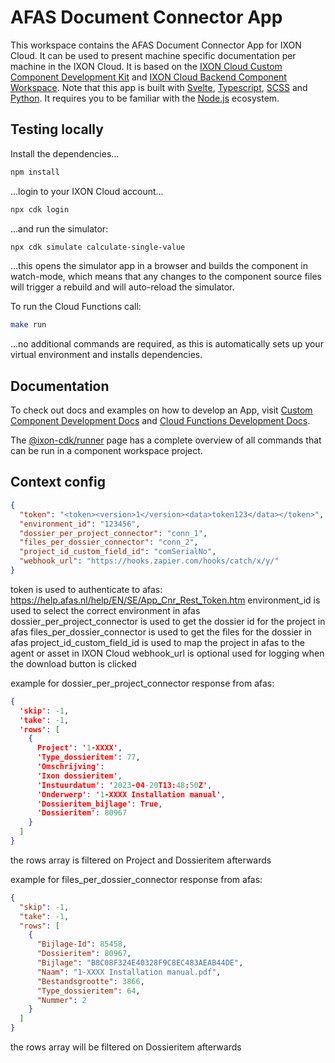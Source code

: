 # AFAS Document Connector App

This workspace contains the AFAS Document Connector App for IXON Cloud. It can be used to present machine specific documentation per machine in the IXON Cloud. It is based on the [IXON Cloud Custom Component Development Kit](https://developer.ixon.cloud/docs/custom-components) and [IXON Cloud Backend Component Workspace](https://github.com/ixoncloud/backend-component-workspace). Note that this app is built with [Svelte](https://svelte.dev/), [Typescript](https://www.typescriptlang.org/), [SCSS](https://sass-lang.com/) and [Python](https://www.python.org/). It requires you to be familiar with the [Node.js](https://nodejs.org/) ecosystem.

## Testing locally

Install the dependencies...

```sh
npm install
```

...login to your IXON Cloud account...

```sh
npx cdk login
```

...and run the simulator:

```sh
npx cdk simulate calculate-single-value
```

...this opens the simulator app in a browser and builds the component in watch-mode, which means that any changes to the component source files will trigger a rebuild and will auto-reload the simulator.

To run the Cloud Functions call:

```sh
make run
```

...no additional commands are required, as this is automatically sets up your virtual environment and installs dependencies.

## Documentation

To check out docs and examples on how to develop an App, visit [Custom Component Development Docs](https://developer.ixon.cloud/docs/custom-components) and [Cloud Functions Development Docs](https://developer.ixon.cloud/docs/cloud-functions-introduction).

The [@ixon-cdk/runner](https://www.npmjs.com/package/@ixon-cdk/runner) page has a complete overview of all commands that can be run in a component workspace project.

## Context config

```json
{
  "token": "<token><version>1</version><data>token123</data></token>",
  "environment_id": "123456",
  "dossier_per_project_connector": "conn_1",
  "files_per_dossier_connector": "conn_2",
  "project_id_custom_field_id": "comSerialNo",
  "webhook_url": "https://hooks.zapier.com/hooks/catch/x/y/"
}
```

token is used to authenticate to afas: https://help.afas.nl/help/EN/SE/App_Cnr_Rest_Token.htm
environment_id is used to select the correct environment in afas
dossier_per_project_connector is used to get the dossier id for the project in afas
files_per_dossier_connector is used to get the files for the dossier in afas
project_id_custom_field_id is used to map the project in afas to the agent or asset in IXON Cloud
webhook_url is optional used for logging when the download button is clicked

example for dossier_per_project_connector response from afas:

```json
{
  'skip': -1,
  'take': -1,
  'rows': [
    {
      Project': '1-XXXX',
      'Type_dossieritem': 77,
      'Omschrijving':
      'Ixon dossieritem',
      'Instuurdatum': '2023-04-20T13:48:50Z',
      'Onderwerp': '1-XXXX Installation manual',
      'Dossieritem_bijlage': True,
      'Dossieritem': 80967
    }
  ]
}
```

the rows array is filtered on Project and Dossieritem afterwards

example for files_per_dossier_connector response from afas:

```json
{
  "skip": -1,
  "take": -1,
  "rows": [
    {
      "Bijlage-Id": 85458,
      "Dossieritem": 80967,
      "Bijlage": "B8C08F324E40328F9C8EC483AEAB44DE",
      "Naam": "1-XXXX Installation manual.pdf",
      "Bestandsgrootte": 3866,
      "Type_dossieritem": 64,
      "Nummer": 2
    }
  ]
}
```

the rows array will be filtered on Dossieritem afterwards
